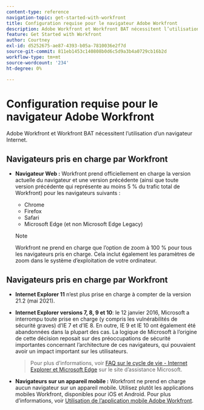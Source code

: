 ```yaml
---
content-type: reference
navigation-topic: get-started-with-workfront
title: Configuration requise pour le navigateur Adobe Workfront
description: Adobe Workfront et Workfront BAT nécessitent l’utilisation d’un navigateur Internet.
feature: Get Started with Workfront
author: Courtney
exl-id: d5252675-ae87-4393-b05a-7810036e2f7d
source-git-commit: 811eb1453c140808b0d6c5d9a3b4a0729cb16b2d
workflow-type: tm+mt
source-wordcount: '234'
ht-degree: 0%

---
```


# Configuration requise pour le navigateur Adobe Workfront

<!--Audited: 01/2024-->

Adobe Workfront et Workfront BAT nécessitent l’utilisation d’un navigateur Internet.

## Navigateurs pris en charge par Workfront

* **Navigateur Web :** Workfront prend officiellement en charge la version actuelle du navigateur et une version précédente (ainsi que toute version précédente qui représente au moins 5 % du trafic total de Workfront) pour les navigateurs suivants :

   * Chrome
   * Firefox
   * Safari
   * Microsoft Edge (et non Microsoft Edge Legacy)

  >[!NOTE]
  >
  >Workfront ne prend en charge que l’option de zoom à 100 % pour tous les navigateurs pris en charge. Cela inclut également les paramètres de zoom dans le système d’exploitation de votre ordinateur.

## Navigateurs pris en charge par Workfront

* **Internet Explorer 11** n’est plus prise en charge à compter de la version 21.2 (mai 2021).

* **Internet Explorer versions 7, 8, 9 et 10**: le 12 janvier 2016, Microsoft a interrompu toute prise en charge (y compris les vulnérabilités de sécurité graves) d’IE 7 et d’IE 8. En outre, IE 9 et IE 10 ont également été abandonnées dans la plupart des cas. La logique de Microsoft à l’origine de cette décision reposait sur des préoccupations de sécurité importantes concernant l’architecture de ces navigateurs, qui pouvaient avoir un impact important sur les utilisateurs.
  >Pour plus d’informations, voir [FAQ sur le cycle de vie - Internet Explorer et Microsoft Edge](https://support.microsoft.com/en-us/help/17454/lifecycle-faq-internet-explorer) sur le site d’assistance Microsoft. <!--the title of this page changes; ensure accuracy-->

* **Navigateurs sur un appareil mobile :** Workfront ne prend en charge aucun navigateur sur un appareil mobile. Utilisez plutôt les applications mobiles Workfront, disponibles pour iOS et Android. Pour plus d’informations, voir [Utilisation de l’application mobile Adobe Workfront](../workfront-basics/mobile-apps/using-the-workfront-mobile-app/use-the-mobile-app.md).



